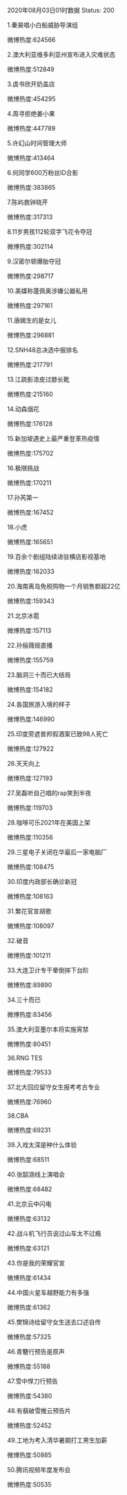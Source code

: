 2020年08月03日01时数据
Status: 200

1.秦昊唱小白船威胁导演组

微博热度:624566

2.澳大利亚维多利亚州宣布进入灾难状态

微博热度:512849

3.虞书欣开奶盖店

微博热度:454295

4.周寻拒绝姜小果

微博热度:447789

5.许幻山时间管理大师

微博热度:413464

6.何同学600万粉丝ID合影

微博热度:383865

7.陈屿救钟晓芹

微博热度:317313

8.11岁男孩112轮双字飞花令夺冠

微博热度:302114

9.汉密尔顿爆胎夺冠

微博热度:298717

10.美媒称蓬佩奥涉嫌公器私用

微博热度:297161

11.唐嫣生的是女儿

微博热度:296881

12.SNH48总决选中报排名

微博热度:217791

13.江疏影漆皮过膝长靴

微博热度:215160

14.动森烟花

微博热度:176128

15.新加坡遇史上最严重登革热疫情

微博热度:175702

16.极限挑战

微博热度:170211

17.孙芮第一

微博热度:167452

18.小虎

微博热度:165651

19.百余个剧组陆续进驻横店影视基地

微博热度:162033

20.海南离岛免税购物一个月销售额超22亿

微博热度:159343

21.北京冰雹

微博热度:157113

22.孙俪薇娅直播

微博热度:155759

23.脑洞三十而已大结局

微博热度:154182

24.各国旅游入境的样子

微博热度:146990

25.印度旁遮普邦假酒案已致98人死亡

微博热度:127922

26.天天向上

微博热度:127193

27.吴磊听自己唱的rap笑到半夜

微博热度:119703

28.咖啡可乐2021年在美国上架

微博热度:110356

29.三星电子关闭在华最后一家电脑厂

微博热度:108475

30.印度内政部长确诊新冠

微博热度:108163

31.繁花官宣胡歌

微博热度:108097

32.破音

微博热度:101211

33.大连卫计专干晕倒摔下台阶

微博热度:89890

34.三十而已

微博热度:83456

35.澳大利亚墨尔本将实施宵禁

微博热度:80451

36.RNG TES

微博热度:79533

37.北大回应留守女生报考考古专业

微博热度:76960

38.CBA

微博热度:69231

39.入戏太深是种什么体验

微博热度:68511

40.张韶涵线上演唱会

微博热度:68482

41.北京云中闪电

微博热度:63132

42.战斗机飞行员说过山车太不过瘾

微博热度:63121

43.你是我的荣耀官宣

微博热度:61434

44.中国火星车越野能力有多强

微博热度:61362

45.樊锦诗给留守女生送去口述自传

微博热度:57325

46.青簪行预告是原声

微博热度:55188

47.雪中悍刀行预告

微博热度:54380

48.有翡破雪推云预告片

微博热度:52452

49.工地为考入清华暑期打工男生加薪

微博热度:50885

50.腾讯视频年度发布会

微博热度:50535

